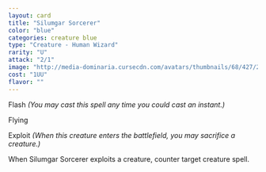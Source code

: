 ```yaml
---
layout: card
title: "Silumgar Sorcerer"
color: "blue"
categories: creature blue
type: "Creature - Human Wizard"
rarity: "U"
attack: "2/1"
image: "http://media-dominaria.cursecdn.com/avatars/thumbnails/68/427/200/283/635618489272543407.png"
cost: "1UU"
flavor: ""
---
```


Flash <em>(You may cast this spell any time you could cast an instant.)</em>

Flying

Exploit <em>(When this creature enters the battlefield, you may sacrifice a creature.)</em>

When Silumgar Sorcerer exploits a creature, counter target creature spell.
